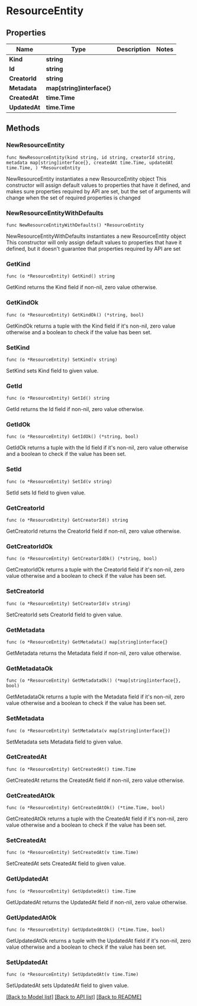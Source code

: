 # ResourceEntity

## Properties

Name | Type | Description | Notes
------------ | ------------- | ------------- | -------------
**Kind** | **string** |  | 
**Id** | **string** |  | 
**CreatorId** | **string** |  | 
**Metadata** | **map[string]interface{}** |  | 
**CreatedAt** | **time.Time** |  | 
**UpdatedAt** | **time.Time** |  | 

## Methods

### NewResourceEntity

`func NewResourceEntity(kind string, id string, creatorId string, metadata map[string]interface{}, createdAt time.Time, updatedAt time.Time, ) *ResourceEntity`

NewResourceEntity instantiates a new ResourceEntity object
This constructor will assign default values to properties that have it defined,
and makes sure properties required by API are set, but the set of arguments
will change when the set of required properties is changed

### NewResourceEntityWithDefaults

`func NewResourceEntityWithDefaults() *ResourceEntity`

NewResourceEntityWithDefaults instantiates a new ResourceEntity object
This constructor will only assign default values to properties that have it defined,
but it doesn't guarantee that properties required by API are set

### GetKind

`func (o *ResourceEntity) GetKind() string`

GetKind returns the Kind field if non-nil, zero value otherwise.

### GetKindOk

`func (o *ResourceEntity) GetKindOk() (*string, bool)`

GetKindOk returns a tuple with the Kind field if it's non-nil, zero value otherwise
and a boolean to check if the value has been set.

### SetKind

`func (o *ResourceEntity) SetKind(v string)`

SetKind sets Kind field to given value.


### GetId

`func (o *ResourceEntity) GetId() string`

GetId returns the Id field if non-nil, zero value otherwise.

### GetIdOk

`func (o *ResourceEntity) GetIdOk() (*string, bool)`

GetIdOk returns a tuple with the Id field if it's non-nil, zero value otherwise
and a boolean to check if the value has been set.

### SetId

`func (o *ResourceEntity) SetId(v string)`

SetId sets Id field to given value.


### GetCreatorId

`func (o *ResourceEntity) GetCreatorId() string`

GetCreatorId returns the CreatorId field if non-nil, zero value otherwise.

### GetCreatorIdOk

`func (o *ResourceEntity) GetCreatorIdOk() (*string, bool)`

GetCreatorIdOk returns a tuple with the CreatorId field if it's non-nil, zero value otherwise
and a boolean to check if the value has been set.

### SetCreatorId

`func (o *ResourceEntity) SetCreatorId(v string)`

SetCreatorId sets CreatorId field to given value.


### GetMetadata

`func (o *ResourceEntity) GetMetadata() map[string]interface{}`

GetMetadata returns the Metadata field if non-nil, zero value otherwise.

### GetMetadataOk

`func (o *ResourceEntity) GetMetadataOk() (*map[string]interface{}, bool)`

GetMetadataOk returns a tuple with the Metadata field if it's non-nil, zero value otherwise
and a boolean to check if the value has been set.

### SetMetadata

`func (o *ResourceEntity) SetMetadata(v map[string]interface{})`

SetMetadata sets Metadata field to given value.


### GetCreatedAt

`func (o *ResourceEntity) GetCreatedAt() time.Time`

GetCreatedAt returns the CreatedAt field if non-nil, zero value otherwise.

### GetCreatedAtOk

`func (o *ResourceEntity) GetCreatedAtOk() (*time.Time, bool)`

GetCreatedAtOk returns a tuple with the CreatedAt field if it's non-nil, zero value otherwise
and a boolean to check if the value has been set.

### SetCreatedAt

`func (o *ResourceEntity) SetCreatedAt(v time.Time)`

SetCreatedAt sets CreatedAt field to given value.


### GetUpdatedAt

`func (o *ResourceEntity) GetUpdatedAt() time.Time`

GetUpdatedAt returns the UpdatedAt field if non-nil, zero value otherwise.

### GetUpdatedAtOk

`func (o *ResourceEntity) GetUpdatedAtOk() (*time.Time, bool)`

GetUpdatedAtOk returns a tuple with the UpdatedAt field if it's non-nil, zero value otherwise
and a boolean to check if the value has been set.

### SetUpdatedAt

`func (o *ResourceEntity) SetUpdatedAt(v time.Time)`

SetUpdatedAt sets UpdatedAt field to given value.



[[Back to Model list]](../README.md#documentation-for-models) [[Back to API list]](../README.md#documentation-for-api-endpoints) [[Back to README]](../README.md)


